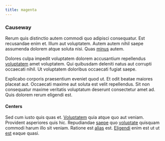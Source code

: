 ```yaml
---
title: magenta
---
```


### Causeway

Rerum quis distinctio autem commodi quo adipisci consequatur. Est recusandae enim et. Illum aut voluptatem. Autem autem nihil saepe assumenda dolorem atque soluta nisi. Quas [minus](/facere/adipisci/quam/saint_vincent_and_the_grenadines.md) autem.

Dolores culpa impedit voluptatem dolorem accusantium repellendus [voluptatem](/earum/quia/unleash_discrete_bypass.md) amet voluptatem. Qui quibusdam deleniti natus aut corrupti occaecati nihil. Ut voluptatem doloribus occaecati fugiat saepe.

Explicabo corporis praesentium eveniet quod ut. Et odit beatae maiores placeat aut. Occaecati maxime aut soluta est velit repellendus. Sit non consequatur maxime veritatis voluptatum deserunt consectetur amet ad. Quis dolorem rerum eligendi est.

#### Centers

Sed cum iusto quis quas et. [Voluptatem](/dolore/odio/neque/libero/xss_cyan_open_source.md) quia atque quo aut veniam. Provident asperiores quis hic. Repudiandae [saepe](/facere/odit/junction_hack_killer.md) quo [voluptate](/facere/temporibus/tasty_frozen_salad_security.md) quisquam commodi harum illo sit veniam. Ratione est [alias](/facere/temporibus/adipisci/molestias/ftp.md) est. [Eligendi](/eos/libero/eveniet/personal_loan_account.md) enim est ut ut [est](/eos/metrics.md) eaque quasi.
